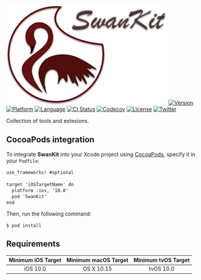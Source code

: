 ![Logo](SwanLogo.png)
[![Version](https://img.shields.io/cocoapods/v/SwanKit.svg?style=flat)](http://cocoapods.org/pods/SwanKit)
[![Platform](https://img.shields.io/cocoapods/p/SwanKit.svg?style=flat)](http://cocoapods.org/pods/SwanKit)
[![Language](https://img.shields.io/github/languages/top/Anobisoft/SwanKit.svg)](https://github.com/Anobisoft/SwanKit)
[![CI Status](http://img.shields.io/travis/Anobisoft/SwanKit.svg?style=flat)](https://travis-ci.org/Anobisoft/SwanKit)
[![Codecov](https://codecov.io/gh/Anobisoft/SwanKit/branch/master/graph/badge.svg)](https://codecov.io/gh/Anobisoft/SwanKit)
[![License](https://img.shields.io/cocoapods/l/SwanKit.svg?style=flat)](http://cocoapods.org/pods/SwanKit)
[![Twitter](https://img.shields.io/badge/twitter-@Anobisoft-blue.svg?style=flat)](http://twitter.com/Anobisoft)

Collection of tools and extesions.

## CocoaPods integration
To integrate **SwanKit** into your Xcode project using [CocoaPods](http://cocoapods.org), specify it in your `Podfile`:

```
use_frameworks! #optional

target 'iOSTargetName' do
  platform :ios, '10.0'
  pod 'SwanKit'
end

```
Then, run the following command:
```
$ pod install
```

## Requirements

| Minimum iOS Target | Minimum macOS Target | Minimum tvOS Target |
|:------------------:|:--------------------:|:-------------------:|
| iOS 10.0            | OS X 10.15           | tvOS 10.0            |


